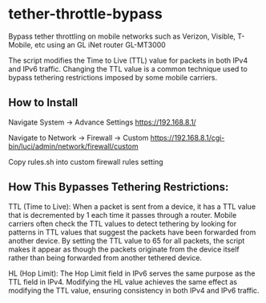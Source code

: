 # tether-throttle-bypass
Bypass tether throttling on mobile networks such as Verizon, Visible, T-Mobile, etc using an GL iNet router GL-MT3000

The script modifies the Time to Live (TTL) value for packets in both IPv4 and IPv6 traffic. Changing the TTL value is a common technique used to bypass tethering restrictions imposed by some mobile carriers.

## How to Install

Navigate System -> Advance Settings
https://192.168.8.1/

Navigate to Network -> Firewall -> Custom
https://192.168.8.1/cgi-bin/luci/admin/network/firewall/custom

Copy rules.sh into custom firewall rules setting 

## How This Bypasses Tethering Restrictions:

TTL (Time to Live): When a packet is sent from a device, it has a TTL value that is decremented by 1 each time it passes through a router. Mobile carriers often check the TTL values to detect tethering by looking for patterns in TTL values that suggest the packets have been forwarded from another device. By setting the TTL value to 65 for all packets, the script makes it appear as though the packets originate from the device itself rather than being forwarded from another tethered device.

HL (Hop Limit): The Hop Limit field in IPv6 serves the same purpose as the TTL field in IPv4. Modifying the HL value achieves the same effect as modifying the TTL value, ensuring consistency in both IPv4 and IPv6 traffic.
